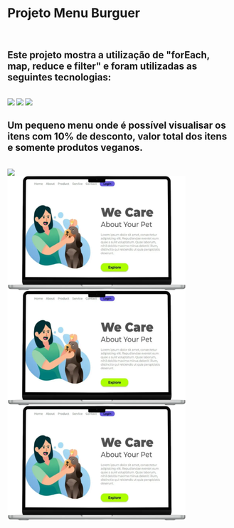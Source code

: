 <h1>Projeto Menu Burguer</h1>
<br>
<h2>Este projeto mostra a utilização de "forEach, map, reduce e filter" e foram utilizadas as seguintes tecnologias:</h2>
<br>
   <img src="https://img.shields.io/badge/HTML5-E34F26?style=for-the-badge&logo=html5&logoColor=white" />
   <img src="https://img.shields.io/badge/CSS-239120?&style=for-the-badge&logo=css3&logoColor=white" />
   <img src="https://img.shields.io/badge/JavaScript-F7DF1E?style=for-the-badge&logo=javascript&logoColor=black" />
<br>
<h2>Um pequeno menu onde é possível visualisar os itens com 10% de desconto, valor total dos itens e somente produtos veganos.</h2>
<br>
<img width="400" align="left" src="![image](https://github.com/user-attachments/assets/7ce7de2a-fd47-4f5c-a924-2743b3091062)" />
<img width="400" align="left" src="https://github.com/Rafaell-SSouza/PetShop/blob/main/img/Desktop.png?raw=true" />
<img width="400" align="left" src="https://github.com/Rafaell-SSouza/PetShop/blob/main/img/Desktop.png?raw=true" />
<img width="400" align="left" src="https://github.com/Rafaell-SSouza/PetShop/blob/main/img/Desktop.png?raw=true" />
